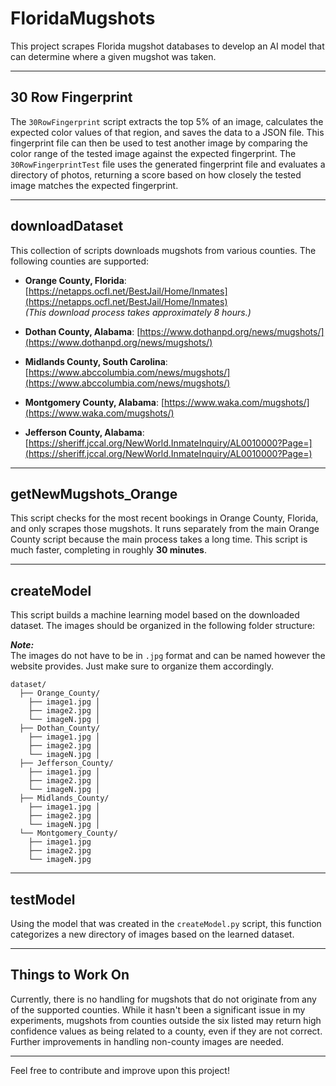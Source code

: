 # FloridaMugshots

This project scrapes Florida mugshot databases to develop an AI model that can determine where a given mugshot was taken.

---

## 30 Row Fingerprint

The `30RowFingerprint` script extracts the top 5% of an image, calculates the expected color values of that region, and saves the data to a JSON file. This fingerprint file can then be used to test another image by comparing the color range of the tested image against the expected fingerprint. The `30RowFingerprintTest` file uses the generated fingerprint file and evaluates a directory of photos, returning a score based on how closely the tested image matches the expected fingerprint.

---

## downloadDataset

This collection of scripts downloads mugshots from various counties. The following counties are supported:

- **Orange County, Florida**: [https://netapps.ocfl.net/BestJail/Home/Inmates](https://netapps.ocfl.net/BestJail/Home/Inmates)  
  _(This download process takes approximately 8 hours.)_

- **Dothan County, Alabama**: [https://www.dothanpd.org/news/mugshots/](https://www.dothanpd.org/news/mugshots/)

- **Midlands County, South Carolina**: [https://www.abccolumbia.com/news/mugshots/](https://www.abccolumbia.com/news/mugshots/)

- **Montgomery County, Alabama**: [https://www.waka.com/mugshots/](https://www.waka.com/mugshots/)

- **Jefferson County, Alabama**: [https://sheriff.jccal.org/NewWorld.InmateInquiry/AL0010000?Page=](https://sheriff.jccal.org/NewWorld.InmateInquiry/AL0010000?Page=)

---

## getNewMugshots_Orange

This script checks for the most recent bookings in Orange County, Florida, and only scrapes those mugshots. It runs separately from the main Orange County script because the main process takes a long time. This script is much faster, completing in roughly **30 minutes**.

---

## createModel

This script builds a machine learning model based on the downloaded dataset. The images should be organized in the following folder structure:  

**_Note:_**  
The images do not have to be in `.jpg` format and can be named however the website provides. Just make sure to organize them accordingly.

```
dataset/
  ├── Orange_County/ 
    ├── image1.jpg │
    ├── image2.jpg │
    └── imageN.jpg │
  ├── Dothan_County/ 
    ├── image1.jpg │
    ├── image2.jpg │
    └── imageN.jpg │
  ├── Jefferson_County/ 
    ├── image1.jpg │
    ├── image2.jpg │
    └── imageN.jpg │
  ├── Midlands_County/ 
    ├── image1.jpg │
    ├── image2.jpg │
    └── imageN.jpg │
  └── Montgomery_County/
    ├── image1.jpg
    ├── image2.jpg
    └── imageN.jpg
```

---

## testModel

Using the model that was created in the `createModel.py` script, this function categorizes a new directory of images based on the learned dataset.

---

## Things to Work On

Currently, there is no handling for mugshots that do not originate from any of the supported counties. While it hasn't been a significant issue in my experiments, mugshots from counties outside the six listed may return high confidence values as being related to a county, even if they are not correct. Further improvements in handling non-county images are needed.

---

Feel free to contribute and improve upon this project!
